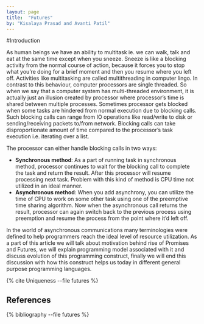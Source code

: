 ```yaml
---
layout: page
title:  "Futures"
by: "Kisalaya Prasad and Avanti Patil"
---
```


#Introduction

As human beings we have an ability to multitask ie. we can walk, talk and eat at the same time except when you sneeze. Sneeze is like a blocking activity from the normal course of action, because it forces you to stop what you’re doing for a brief moment and then you resume where you left off. Activities like multitasking are called multithreading in computer lingo. In contrast to this behaviour, computer processors are single threaded. So when we say that a computer system has multi-threaded environment, it is actually just an illusion created by processor where processor’s time is shared between multiple processes. Sometimes processor gets blocked when some tasks are hindered from normal execution due to blocking calls. Such blocking calls can range from IO operations like read/write to disk or sending/receiving packets to/from network. Blocking calls can take disproportionate amount of time compared to the processor’s task execution i.e. iterating over a list. 


The processor can either handle blocking calls in two ways:
- **Synchronous method**: As a part of running task in synchronous method, processor continues to wait for the blocking call to complete the task and return the result. After this processor will resume processing next task. Problem with this kind of method is CPU time not utilized in an ideal manner.
- **Asynchronous method**: When you add asynchrony, you can utilize the time of CPU to work on some other task using one of the preemptive time sharing algorithm. Now when the asynchronous call returns the result, processor can again switch back to the previous process using preemption and resume the process from the point where it’d left off.

In the world of asynchronous communications many terminologies were defined to help programmers reach the ideal level of resource utilization. As a part of this article we will talk about motivation behind rise of Promises and Futures, we will explain programming model associated with it and discuss evolution of this programming construct, finally we will end this discussion with how this construct helps us today in different general purpose programming languages.



{% cite Uniqueness --file futures %}

## References

{% bibliography --file futures %}
